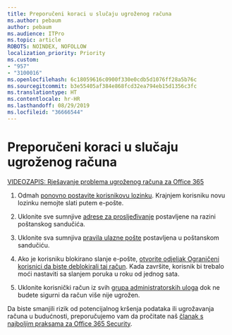 ```yaml
---
title: Preporučeni koraci u slučaju ugroženog računa
ms.author: pebaum
author: pebaum
ms.audience: ITPro
ms.topic: article
ROBOTS: NOINDEX, NOFOLLOW
localization_priority: Priority
ms.custom:
- "957"
- "3100016"
ms.openlocfilehash: 6c18059616c0900f330e0cdb5d1076ff28a5b76c
ms.sourcegitcommit: b3e55405af384e868fcd32ea794eb15d1356c3fc
ms.translationtype: HT
ms.contentlocale: hr-HR
ms.lasthandoff: 08/29/2019
ms.locfileid: "36666544"
---
```

# <a name="recommended-steps-to-take-if-an-account-is-compromised"></a>Preporučeni koraci u slučaju ugroženog računa

[VIDEOZAPIS: Rješavanje problema ugroženog računa za Office 365](https://www.microsoft.com/videoplayer/embed/RE2jvOb?pid=ocpVideo0-innerdiv-oneplayer&amp;postJsllMsg=true&amp;maskLevel=20&amp;autoplay=true)
  
1. Odmah [ponovno postavite korisnikovu lozinku](https://support.office.com/article/7a5d073b-7fae-4aa5-8f96-9ecd041aba9c). Krajnjem korisniku novu lozinku nemojte slati putem e-pošte.

2. Uklonite sve sumnjive [adrese za prosljeđivanje](https://support.office.com/article/ab5eb117-0f22-4fa7-a662-3a6bdb0add74) postavljene na razini poštanskog sandučića.

3. Uklonite sva sumnjiva [pravila ulazne pošte](https://support.office.com/article/1433E3A0-7FB0-4999-B536-50E05CB67FED) postavljena u poštanskom sandučiću.

4. Ako je korisniku blokirano slanje e-pošte, [otvorite odjeljak Ograničeni korisnici da biste deblokirali taj račun](https://protection.office.com/?hash=/restrictedusers). Kada završite, korisnik bi trebalo moći nastaviti sa slanjem poruka u roku od jednog sata.

5. Uklonite korisnički račun iz svih [grupa administratorskih uloga](https://support.office.com/article/eac4d046-1afd-4f1a-85fc-8219c79e1504) dok ne budete sigurni da račun više nije ugrožen.

Da biste smanjili rizik od potencijalnog kršenja podataka ili ugrožavanja računa u budućnosti, preporučujemo vam da pročitate naš [članak s najboljim praksama za Office 365 Security](https://support.office.com/article/9295e396-e53d-49b9-ae9b-0b5828cdedc3).
  